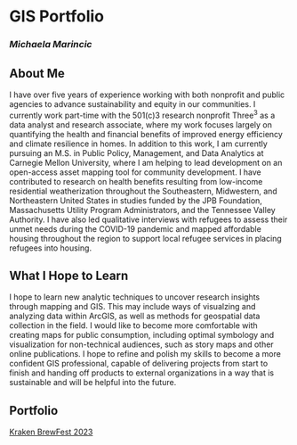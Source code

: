 # GIS Portfolio 
### _Michaela Marincic_


## About Me

I have over five years of experience working with both nonprofit and public agencies to advance sustainability and equity in our communities. I currently work part-time with the 501(c)3 research nonprofit Three<sup>3</sup> as a data analyst and research associate, where my work focuses largely on quantifying the health and financial benefits of improved energy efficiency and climate resilience in homes. In addition to this work, I am currently pursuing an M.S. in Public Policy, Management, and Data Analytics at Carnegie Mellon University, where I am helping to lead development on an open-access asset mapping tool for community development. I have contributed to research on health benefits resulting from low-income residential weatherization throughout the Southeastern, Midwestern, and Northeastern United States in studies funded by the JPB Foundation, Massachusetts Utility Program Administrators, and the Tennessee Valley Authority. I have also led qualitative interviews with refugees to assess their unmet needs during the COVID-19 pandemic and mapped affordable housing throughout the region to support local refugee services in placing refugees into housing.

## What I Hope to Learn

I hope to learn new analytic techniques to uncover research insights through mapping and GIS. This may include ways of visualzing and analyzing data within ArcGIS, as well as methods for geospatial data collection in the field. I would like to become more comfortable with creating maps for public consumption, including optimal symbology and visualization for non-technical audiences, such as story maps and other online publications. I hope to refine and polish my skills to become a more confident GIS professional, capable of delivering projects from start to finish and handing off products to external organizations in a way that is sustainable and will be helpful into the future.

## Portfolio

[Kraken BrewFest 2023](https://michaela-marincic.github.io/GIS_Portfolio_Marincic/Kraken%20SummerFest%20Demo.html)
